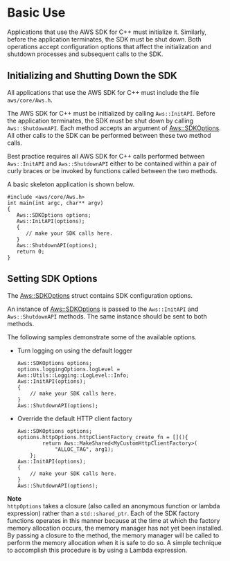 # Basic Use<a name="basic-use"></a>

Applications that use the AWS SDK for C\+\+ must initialize it\. Similarly, before the application terminates, the SDK must be shut down\. Both operations accept configuration options that affect the initialization and shutdown processes and subsequent calls to the SDK\.

## Initializing and Shutting Down the SDK<a name="sdk-initializing"></a>

All applications that use the AWS SDK for C\+\+ must include the file `aws/core/Aws.h`\.

The AWS SDK for C\+\+ must be initialized by calling `Aws::InitAPI`\. Before the application terminates, the SDK must be shut down by calling `Aws::ShutdownAPI`\. Each method accepts an argument of [Aws::SDKOptions](https://sdk.amazonaws.com/cpp/api/LATEST/struct_aws_1_1_s_d_k_options.html)\. All other calls to the SDK can be performed between these two method calls\.

Best practice requires all AWS SDK for C\+\+ calls performed between `Aws::InitAPI` and `Aws::ShutdownAPI` either to be contained within a pair of curly braces or be invoked by functions called between the two methods\.

A basic skeleton application is shown below\.

```
#include <aws/core/Aws.h>
int main(int argc, char** argv)
{
   Aws::SDKOptions options;
   Aws::InitAPI(options);
   {
      // make your SDK calls here.
   }
   Aws::ShutdownAPI(options);
   return 0;
}
```

## Setting SDK Options<a name="sdk-setting-options"></a>

The [Aws::SDKOptions](https://sdk.amazonaws.com/cpp/api/LATEST/struct_aws_1_1_s_d_k_options.html) struct contains SDK configuration options\.

An instance of [Aws::SDKOptions](https://sdk.amazonaws.com/cpp/api/LATEST/struct_aws_1_1_s_d_k_options.html) is passed to the `Aws::InitAPI` and `Aws::ShutdownAPI` methods\. The same instance should be sent to both methods\.

The following samples demonstrate some of the available options\.
+ Turn logging on using the default logger

  ```
  Aws::SDKOptions options;
  options.loggingOptions.logLevel = Aws::Utils::Logging::LogLevel::Info;
  Aws::InitAPI(options);
  {
      // make your SDK calls here.
  }
  Aws::ShutdownAPI(options);
  ```
+ Override the default HTTP client factory

  ```
  Aws::SDKOptions options;
  options.httpOptions.httpClientFactory_create_fn = [](){
          return Aws::MakeShared<MyCustomHttpClientFactory>(
              "ALLOC_TAG", arg1);
      };
  Aws::InitAPI(options);
  {
      // make your SDK calls here.
  }
  Aws::ShutdownAPI(options);
  ```

**Note**  
 `httpOptions` takes a closure \(also called an anonymous function or lambda expression\) rather than a `std::shared_ptr`\. Each of the SDK factory functions operates in this manner because at the time at which the factory memory allocation occurs, the memory manager has not yet been installed\. By passing a closure to the method, the memory manager will be called to perform the memory allocation when it is safe to do so\. A simple technique to accomplish this procedure is by using a Lambda expression\.